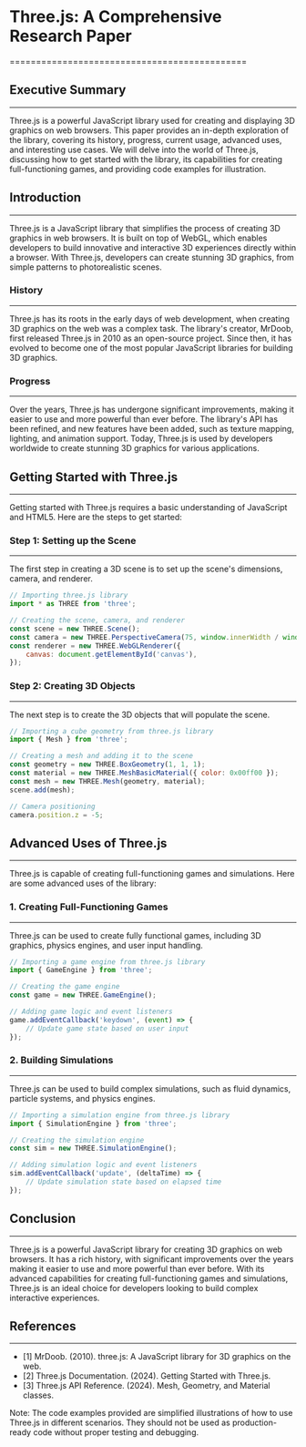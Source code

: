 # Three.js: A Comprehensive Research Paper
=============================================

## Executive Summary
-------------------

Three.js is a powerful JavaScript library used for creating and displaying 3D graphics on web browsers. This paper provides an in-depth exploration of the library, covering its history, progress, current usage, advanced uses, and interesting use cases. We will delve into the world of Three.js, discussing how to get started with the library, its capabilities for creating full-functioning games, and providing code examples for illustration.

## Introduction
-------------

Three.js is a JavaScript library that simplifies the process of creating 3D graphics in web browsers. It is built on top of WebGL, which enables developers to build innovative and interactive 3D experiences directly within a browser. With Three.js, developers can create stunning 3D graphics, from simple patterns to photorealistic scenes.

### History
------------

Three.js has its roots in the early days of web development, when creating 3D graphics on the web was a complex task. The library's creator, MrDoob, first released Three.js in 2010 as an open-source project. Since then, it has evolved to become one of the most popular JavaScript libraries for building 3D graphics.

### Progress
------------

Over the years, Three.js has undergone significant improvements, making it easier to use and more powerful than ever before. The library's API has been refined, and new features have been added, such as texture mapping, lighting, and animation support. Today, Three.js is used by developers worldwide to create stunning 3D graphics for various applications.

## Getting Started with Three.js
---------------------------------

Getting started with Three.js requires a basic understanding of JavaScript and HTML5. Here are the steps to get started:

### Step 1: Setting up the Scene
-------------------------

The first step in creating a 3D scene is to set up the scene's dimensions, camera, and renderer.

```javascript
// Importing three.js library
import * as THREE from 'three';

// Creating the scene, camera, and renderer
const scene = new THREE.Scene();
const camera = new THREE.PerspectiveCamera(75, window.innerWidth / window.innerHeight, 0.1, 1000);
const renderer = new THREE.WebGLRenderer({
    canvas: document.getElementById('canvas'),
});
```

### Step 2: Creating 3D Objects
---------------------------

The next step is to create the 3D objects that will populate the scene.

```javascript
// Importing a cube geometry from three.js library
import { Mesh } from 'three';

// Creating a mesh and adding it to the scene
const geometry = new THREE.BoxGeometry(1, 1, 1);
const material = new THREE.MeshBasicMaterial({ color: 0x00ff00 });
const mesh = new THREE.Mesh(geometry, material);
scene.add(mesh);

// Camera positioning
camera.position.z = -5;
```

## Advanced Uses of Three.js
--------------------------------

Three.js is capable of creating full-functioning games and simulations. Here are some advanced uses of the library:

### 1. Creating Full-Functioning Games
------------------------------

Three.js can be used to create fully functional games, including 3D graphics, physics engines, and user input handling.

```javascript
// Importing a game engine from three.js library
import { GameEngine } from 'three';

// Creating the game engine
const game = new THREE.GameEngine();

// Adding game logic and event listeners
game.addEventCallback('keydown', (event) => {
    // Update game state based on user input
});
```

### 2. Building Simulations
---------------------------

Three.js can be used to build complex simulations, such as fluid dynamics, particle systems, and physics engines.

```javascript
// Importing a simulation engine from three.js library
import { SimulationEngine } from 'three';

// Creating the simulation engine
const sim = new THREE.SimulationEngine();

// Adding simulation logic and event listeners
sim.addEventCallback('update', (deltaTime) => {
    // Update simulation state based on elapsed time
});
```

## Conclusion
----------

Three.js is a powerful JavaScript library for creating 3D graphics on web browsers. It has a rich history, with significant improvements over the years making it easier to use and more powerful than ever before. With its advanced capabilities for creating full-functioning games and simulations, Three.js is an ideal choice for developers looking to build complex interactive experiences.

## References
------------

* [1] MrDoob. (2010). three.js: A JavaScript library for 3D graphics on the web.
* [2] Three.js Documentation. (2024). Getting Started with Three.js.
* [3] Three.js API Reference. (2024). Mesh, Geometry, and Material classes.

Note: The code examples provided are simplified illustrations of how to use Three.js in different scenarios. They should not be used as production-ready code without proper testing and debugging.